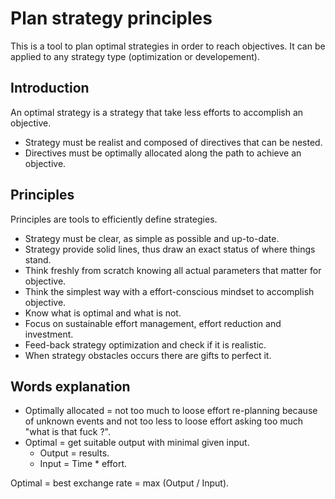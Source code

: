 # Plan strategy principles
This is a tool to plan optimal strategies in order to reach objectives.
It can be applied to any strategy type (optimization or developement).

## Introduction

An optimal strategy is a strategy that take less efforts to accomplish an objective.

* Strategy must be realist and composed of directives that can be nested.
* Directives must be optimally allocated along the path to achieve an objective.

## Principles

Principles are tools to efficiently define strategies.

* Strategy must be clear, as simple as possible and up-to-date.
* Strategy provide solid lines, thus draw an exact status of where things stand.
* Think freshly from scratch knowing all actual parameters that matter for objective.
* Think the simplest way with a effort-conscious mindset to accomplish objective.
* Know what is optimal and what is not.
* Focus on sustainable effort management, effort reduction and investment.
* Feed-back strategy optimization and check if it is realistic.
* When strategy obstacles occurs there are gifts to perfect it.

## Words explanation

 * Optimally allocated = not too much to loose effort re-planning because of unknown events and not too less to loose effort asking too much "what is that fuck ?".
 * Optimal = get suitable output with minimal given input.
   * Output = results.
   * Input = Time * effort.
   
Optimal = best exchange rate = max (Output / Input).
